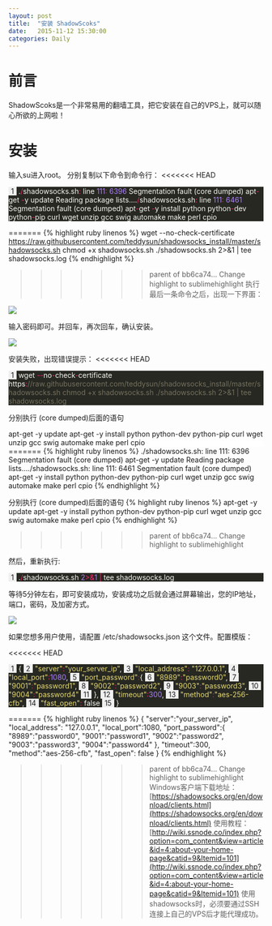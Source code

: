 ```yaml
---
layout: post
title:  "安装 ShadowScoks"
date:   2015-11-12 15:30:00
categories: Daily
---
```

# 前言 #
ShadowScoks是一个非常易用的翻墙工具，把它安装在自己的VPS上，就可以随心所欲的上网啦！
# 安装 #
输入su进入root。
分别复制以下命令到命令行：
<<<<<<< HEAD


<div class="highlight" style="background: #272822"><span style="background-color: #f0f0f0; padding: 0 5px 0 5px">1</span> <span style="color: #f8f8f2">.</span><span style="color: #f92672">/</span><span style="color: #f8f8f2">shadowsocks.sh</span><span style="color: #f92672">:</span> <span style="color: #f8f8f2">line</span> <span style="color: #ae81ff">111</span><span style="color: #f92672">:</span> <span style="color: #ae81ff">6396</span> <span style="color: #f8f8f2">Segmentation</span> <span style="color: #f8f8f2">fault</span> <span style="color: #f8f8f2">(core</span> <span style="color: #f8f8f2">dumped)</span> <span style="color: #f8f8f2">apt</span><span style="color: #f92672">-</span><span style="color: #f8f8f2">get</span> <span style="color: #f92672">-</span><span style="color: #f8f8f2">y</span> <span style="color: #f8f8f2">update</span> <span style="color: #f8f8f2">Reading</span> <span style="color: #f8f8f2">package</span> <span style="color: #f8f8f2">lists....</span><span style="color: #f92672">/</span><span style="color: #f8f8f2">shadowsocks.sh</span><span style="color: #f92672">:</span> <span style="color: #f8f8f2">line</span> <span style="color: #ae81ff">111</span><span style="color: #f92672">:</span> <span style="color: #ae81ff">6461</span> <span style="color: #f8f8f2">Segmentation</span> <span style="color: #f8f8f2">fault</span> <span style="color: #f8f8f2">(core</span> <span style="color: #f8f8f2">dumped)</span> <span style="color: #f8f8f2">apt</span><span style="color: #f92672">-</span><span style="color: #f8f8f2">get</span> <span style="color: #f92672">-</span><span style="color: #f8f8f2">y</span> <span style="color: #f8f8f2">install</span> <span style="color: #f8f8f2">python</span> <span style="color: #f8f8f2">python</span><span style="color: #f92672">-</span><span style="color: #f8f8f2">dev</span> <span style="color: #f8f8f2">python</span><span style="color: #f92672">-</span><span style="color: #f8f8f2">pip</span> <span style="color: #f8f8f2">curl</span> <span style="color: #f8f8f2">wget</span> <span style="color: #f8f8f2">unzip</span> <span style="color: #f8f8f2">gcc</span> <span style="color: #f8f8f2">swig</span> <span style="color: #f8f8f2">automake</span> <span style="color: #f8f8f2">make</span> <span style="color: #f8f8f2">perl</span> <span style="color: #f8f8f2">cpio</span>
</div>


=======
{% highlight ruby linenos %}
wget --no-check-certificate https://raw.githubusercontent.com/teddysun/shadowsocks_install/master/shadowsocks.sh
chmod +x shadowsocks.sh
./shadowsocks.sh 2>&1 | tee shadowsocks.log
{% endhighlight %}
>>>>>>> parent of bb6ca74... Change highlight to sublimehighlight
执行最后一条命令之后，出现一下界面：

![](https://raw.githubusercontent.com/maplecumt/maplecumt.github.io/master/images/2015-11-12-shadowsocks/ss1.png)

输入密码即可。并回车，再次回车，确认安装。

![](https://raw.githubusercontent.com/maplecumt/maplecumt.github.io/master/images/2015-11-12-shadowsocks/ss3.png)

安装失败，出现错误提示：
<<<<<<< HEAD

<div class="highlight" style="background: #272822"><span style="background-color: #f0f0f0; padding: 0 5px 0 5px">1</span> <span style="color: #f8f8f2">wget</span> <span style="color: #f92672">--</span><span style="color: #f8f8f2">no</span><span style="color: #f92672">-</span><span style="color: #f8f8f2">check</span><span style="color: #f92672">-</span><span style="color: #f8f8f2">certificate</span> <span style="color: #f8f8f2">https</span><span style="color: #f92672">:</span><span style="color: #75715e">//raw.githubusercontent.com/teddysun/shadowsocks_install/master/shadowsocks.sh chmod +x shadowsocks.sh ./shadowsocks.sh 2&gt;&amp;1 | tee shadowsocks.log</span>
</div>


分别执行 (core dumped)后面的语句
<div class="highlight" style="background: #ffffff">apt<span style="color: #333333">-</span>get <span style="color: #333333">-</span>y update
apt<span style="color: #333333">-</span>get <span style="color: #333333">-</span>y install python python<span style="color: #333333">-</span>dev python<span style="color: #333333">-</span>pip curl wget unzip gcc swig automake make perl cpio
</div>
=======
{% highlight ruby linenos %}
./shadowsocks.sh: line 111:  6396 Segmentation fault      (core dumped) apt-get -y update
Reading package lists..../shadowsocks.sh: line 111:  6461 Segmentation fault      (core dumped) apt-get -y install python python-dev python-pip curl wget unzip gcc swig automake make perl cpio
{% endhighlight %}

分别执行 (core dumped)后面的语句
{% highlight ruby linenos %}
apt-get -y update
apt-get -y install python python-dev python-pip curl wget unzip gcc swig automake make perl cpio
{% endhighlight %}
>>>>>>> parent of bb6ca74... Change highlight to sublimehighlight

然后，重新执行:

<div class="highlight" style="background: #272822"><span style="background-color: #f0f0f0; padding: 0 5px 0 5px">1</span> <span style="color: #f8f8f2">.</span><span style="color: #f92672">/</span><span style="color: #f8f8f2">shadowsocks.sh</span> <span style="color: #ae81ff">2</span><span style="color: #f92672">&gt;&amp;</span><span style="color: #ae81ff">1</span> <span style="color: #f92672">|</span> <span style="color: #f8f8f2">tee</span> <span style="color: #f8f8f2">shadowsocks.log</span>
</div>

等待5分钟左右，即可安装成功，安装成功之后就会通过屏幕输出，您的IP地址，端口，密码，及加密方式。

![](https://raw.githubusercontent.com/maplecumt/maplecumt.github.io/master/images/2015-11-12-shadowsocks/ss4.png)

如果您想多用户使用，请配置 /etc/shadowsocks.json 这个文件。配置模版：

<<<<<<< HEAD
<div class="highlight" style="background: #272822"><span style="background-color: #f0f0f0; padding: 0 5px 0 5px"> 1</span> <span style="color: #f8f8f2">{</span>
<span style="background-color: #f0f0f0; padding: 0 5px 0 5px"> 2</span>     <span style="color: #e6db74">&quot;server&quot;</span><span style="color: #f92672">:</span><span style="color: #e6db74">&quot;your_server_ip&quot;</span><span style="color: #f8f8f2">,</span>
<span style="background-color: #f0f0f0; padding: 0 5px 0 5px"> 3</span>     <span style="color: #e6db74">&quot;local_address&quot;</span><span style="color: #f92672">:</span> <span style="color: #e6db74">&quot;127.0.0.1&quot;</span><span style="color: #f8f8f2">,</span>
<span style="background-color: #f0f0f0; padding: 0 5px 0 5px"> 4</span>     <span style="color: #e6db74">&quot;local_port&quot;</span><span style="color: #f92672">:</span><span style="color: #ae81ff">1080</span><span style="color: #f8f8f2">,</span>
<span style="background-color: #f0f0f0; padding: 0 5px 0 5px"> 5</span>     <span style="color: #e6db74">&quot;port_password&quot;</span><span style="color: #f92672">:</span><span style="color: #f8f8f2">{</span>
<span style="background-color: #f0f0f0; padding: 0 5px 0 5px"> 6</span>          <span style="color: #e6db74">&quot;8989&quot;</span><span style="color: #f92672">:</span><span style="color: #e6db74">&quot;password0&quot;</span><span style="color: #f8f8f2">,</span>
<span style="background-color: #f0f0f0; padding: 0 5px 0 5px"> 7</span>          <span style="color: #e6db74">&quot;9001&quot;</span><span style="color: #f92672">:</span><span style="color: #e6db74">&quot;password1&quot;</span><span style="color: #f8f8f2">,</span>
<span style="background-color: #f0f0f0; padding: 0 5px 0 5px"> 8</span>          <span style="color: #e6db74">&quot;9002&quot;</span><span style="color: #f92672">:</span><span style="color: #e6db74">&quot;password2&quot;</span><span style="color: #f8f8f2">,</span>
<span style="background-color: #f0f0f0; padding: 0 5px 0 5px"> 9</span>          <span style="color: #e6db74">&quot;9003&quot;</span><span style="color: #f92672">:</span><span style="color: #e6db74">&quot;password3&quot;</span><span style="color: #f8f8f2">,</span>
<span style="background-color: #f0f0f0; padding: 0 5px 0 5px">10</span>          <span style="color: #e6db74">&quot;9004&quot;</span><span style="color: #f92672">:</span><span style="color: #e6db74">&quot;password4&quot;</span>
<span style="background-color: #f0f0f0; padding: 0 5px 0 5px">11</span>     <span style="color: #f8f8f2">},</span>
<span style="background-color: #f0f0f0; padding: 0 5px 0 5px">12</span>     <span style="color: #e6db74">&quot;timeout&quot;</span><span style="color: #f92672">:</span><span style="color: #ae81ff">300</span><span style="color: #f8f8f2">,</span>
<span style="background-color: #f0f0f0; padding: 0 5px 0 5px">13</span>     <span style="color: #e6db74">&quot;method&quot;</span><span style="color: #f92672">:</span><span style="color: #e6db74">&quot;aes-256-cfb&quot;</span><span style="color: #f8f8f2">,</span>
<span style="background-color: #f0f0f0; padding: 0 5px 0 5px">14</span>     <span style="color: #e6db74">&quot;fast_open&quot;</span><span style="color: #f92672">:</span> <span style="color: #f8f8f2">false</span>
<span style="background-color: #f0f0f0; padding: 0 5px 0 5px">15</span> <span style="color: #f8f8f2">}</span>
</div>

=======
{% highlight ruby linenos %}
{
    "server":"your_server_ip",
    "local_address": "127.0.0.1",
    "local_port":1080,
    "port_password":{
         "8989":"password0",
         "9001":"password1",
         "9002":"password2",
         "9003":"password3",
         "9004":"password4"
    },
    "timeout":300,
    "method":"aes-256-cfb",
    "fast_open": false
}
{% endhighlight %}
>>>>>>> parent of bb6ca74... Change highlight to sublimehighlight
Windows客户端下载地址：[https://shadowsocks.org/en/download/clients.html](https://shadowsocks.org/en/download/clients.html)
使用教程：[http://wiki.ssnode.co/index.php?option=com_content&view=article&id=4:about-your-home-page&catid=9&Itemid=101](http://wiki.ssnode.co/index.php?option=com_content&view=article&id=4:about-your-home-page&catid=9&Itemid=101)
使用shadowsocks时，必须要通过SSH连接上自己的VPS后才能代理成功。